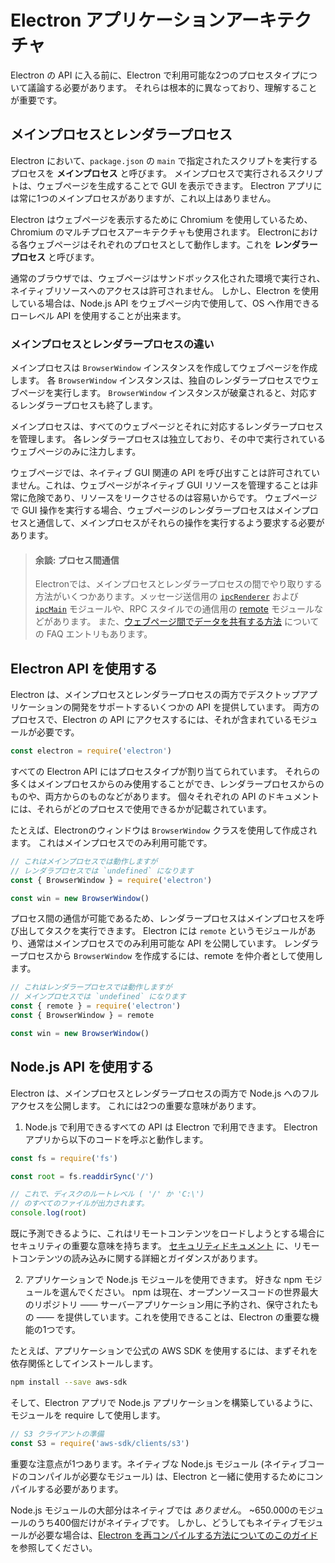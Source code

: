 # Electron アプリケーションアーキテクチャ

Electron の API に入る前に、Electron で利用可能な2つのプロセスタイプについて議論する必要があります。 それらは根本的に異なっており、理解することが重要です。

## メインプロセスとレンダラープロセス

Electron において、`package.json` の `main` で指定されたスクリプトを実行するプロセスを **メインプロセス** と呼びます。 メインプロセスで実行されるスクリプトは、ウェブページを生成することで GUI を表示できます。 Electron アプリには常に1つのメインプロセスがありますが、これ以上はありません。

Electron はウェブページを表示するために Chromium を使用しているため、 Chromium のマルチプロセスアーキテクチャも使用されます。 Electronにおける各ウェブページはそれぞれのプロセスとして動作します。これを **レンダラープロセス** と呼びます。

通常のブラウザでは、ウェブページはサンドボックス化された環境で実行され、ネイティブリソースへのアクセスは許可されません。 しかし、Electron を使用している場合は、Node.js API をウェブページ内で使用して、OS へ作用できるローレベル API を使用することが出来ます。

### メインプロセスとレンダラープロセスの違い

メインプロセスは `BrowserWindow` インスタンスを作成してウェブページを作成します。 各 `BrowserWindow` インスタンスは、独自のレンダラープロセスでウェブページを実行します。 `BrowserWindow` インスタンスが破棄されると、対応するレンダラープロセスも終了します。

メインプロセスは、すべてのウェブページとそれに対応するレンダラープロセスを管理します。 各レンダラープロセスは独立しており、その中で実行されているウェブページのみに注力します。

ウェブページでは、ネイティブ GUI 関連の API を呼び出すことは許可されていません。これは、ウェブページがネイティブ GUI リソースを管理することは非常に危険であり、リソースをリークさせるのは容易いからです。 ウェブページで GUI 操作を実行する場合、ウェブページのレンダラープロセスはメインプロセスと通信して、メインプロセスがそれらの操作を実行するよう要求する必要があります。

> #### 余談: プロセス間通信
> 
> Electronでは、メインプロセスとレンダラープロセスの間でやり取りする方法がいくつかあります。メッセージ送信用の [`ipcRenderer`](../api/ipc-renderer.md) および [`ipcMain`](../api/ipc-main.md) モジュールや、RPC スタイルでの通信用の [remote](../api/remote.md) モジュールなどがあります。 また、[ウェブページ間でデータを共有する方法](../faq.md#how-to-share-data-between-web-pages) についての FAQ エントリもあります。

## Electron API を使用する

Electron は、メインプロセスとレンダラープロセスの両方でデスクトップアプリケーションの開発をサポートするいくつかの API を提供しています。 両方のプロセスで、Electron の API にアクセスするには、それが含まれているモジュールが必要です。

```javascript
const electron = require('electron')
```

すべての Electron API にはプロセスタイプが割り当てられています。 それらの多くはメインプロセスからのみ使用することができ、レンダラープロセスからのものや、両方からのものなどがあります。 個々それぞれの API のドキュメントには、それらがどのプロセスで使用できるかが記載されています。

たとえば、Electronのウィンドウは `BrowserWindow` クラスを使用して作成されます。 これはメインプロセスでのみ利用可能です。

```javascript
// これはメインプロセスでは動作しますが
// レンダラプロセスでは `undefined` になります
const { BrowserWindow } = require('electron')

const win = new BrowserWindow()
```

プロセス間の通信が可能であるため、レンダラープロセスはメインプロセスを呼び出してタスクを実行できます。 Electron には `remote` というモジュールがあり、通常はメインプロセスでのみ利用可能な API を公開しています。 レンダラープロセスから `BrowserWindow` を作成するには、remote を仲介者として使用します。

```javascript
// これはレンダラープロセスでは動作しますが
// メインプロセスでは `undefined` になります
const { remote } = require('electron')
const { BrowserWindow } = remote

const win = new BrowserWindow()
```

## Node.js API を使用する

Electron は、メインプロセスとレンダラープロセスの両方で Node.js へのフルアクセスを公開します。 これには2つの重要な意味があります。

1) Node.js で利用できるすべての API は Electron で利用できます。 Electron アプリから以下のコードを呼ぶと動作します。

```javascript
const fs = require('fs')

const root = fs.readdirSync('/')

// これで、ディスクのルートレベル ( '/' か 'C:\')
// のすべてのファイルが出力されます。
console.log(root)
```

既に予測できるように、これはリモートコンテンツをロードしようとする場合にセキュリティの重要な意味を持ちます。 [セキュリティドキュメント](./security.md) に、リモートコンテンツの読み込みに関する詳細とガイダンスがあります。

2) アプリケーションで Node.js モジュールを使用できます。 好きな npm モジュールを選んでください。 npm は現在、オープンソースコードの世界最大のリポジトリ ―― サーバーアプリケーション用に予約され、保守されたもの ―― を提供しています。これを使用できることは、Electron の重要な機能の1つです。

たとえば、アプリケーションで公式の AWS SDK を使用するには、まずそれを依存関係としてインストールします。

```sh
npm install --save aws-sdk
```

そして、Electron アプリで Node.js アプリケーションを構築しているように、モジュールを require して使用します。

```javascript
// S3 クライアントの準備
const S3 = require('aws-sdk/clients/s3')
```

重要な注意点が1つあります。ネイティブな Node.js モジュール (ネイティブコードのコンパイルが必要なモジュール) は、Electron と一緒に使用するためにコンパイルする必要があります。

Node.js モジュールの大部分はネイティブでは *ありません*。 ~650.000のモジュールのうち400個だけがネイティブです。 しかし、どうしてもネイティブモジュールが必要な場合は、[Electron を再コンパイルする方法についてのこのガイド](./using-native-node-modules.md) を参照してください。